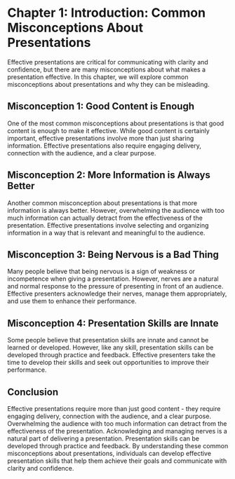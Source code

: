 Chapter 1: Introduction: Common Misconceptions About Presentations
==================================================================

Effective presentations are critical for communicating with clarity and confidence, but there are many misconceptions about what makes a presentation effective. In this chapter, we will explore common misconceptions about presentations and why they can be misleading.

Misconception 1: Good Content is Enough
---------------------------------------

One of the most common misconceptions about presentations is that good content is enough to make it effective. While good content is certainly important, effective presentations involve more than just sharing information. Effective presentations also require engaging delivery, connection with the audience, and a clear purpose.

Misconception 2: More Information is Always Better
--------------------------------------------------

Another common misconception about presentations is that more information is always better. However, overwhelming the audience with too much information can actually detract from the effectiveness of the presentation. Effective presentations involve selecting and organizing information in a way that is relevant and meaningful to the audience.

Misconception 3: Being Nervous is a Bad Thing
---------------------------------------------

Many people believe that being nervous is a sign of weakness or incompetence when giving a presentation. However, nerves are a natural and normal response to the pressure of presenting in front of an audience. Effective presenters acknowledge their nerves, manage them appropriately, and use them to enhance their performance.

Misconception 4: Presentation Skills are Innate
-----------------------------------------------

Some people believe that presentation skills are innate and cannot be learned or developed. However, like any skill, presentation skills can be developed through practice and feedback. Effective presenters take the time to develop their skills and seek out opportunities to improve their performance.

Conclusion
----------

Effective presentations require more than just good content - they require engaging delivery, connection with the audience, and a clear purpose. Overwhelming the audience with too much information can detract from the effectiveness of the presentation. Acknowledging and managing nerves is a natural part of delivering a presentation. Presentation skills can be developed through practice and feedback. By understanding these common misconceptions about presentations, individuals can develop effective presentation skills that help them achieve their goals and communicate with clarity and confidence.
